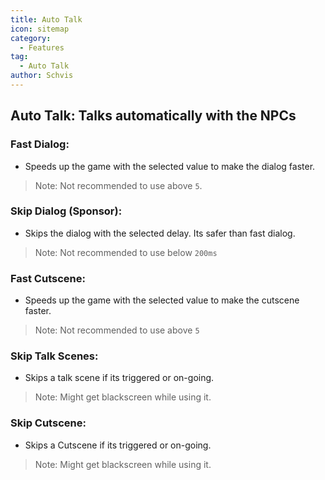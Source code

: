 ```yaml
---
title: Auto Talk
icon: sitemap
category:
  - Features
tag:
  - Auto Talk
author: Schvis
---
```


## Auto Talk: Talks automatically with the NPCs
### Fast Dialog:
- Speeds up the game with the selected value to make the dialog faster.
> Note: Not recommended to use above `5`.
### Skip Dialog (Sponsor): 
- Skips the dialog with the selected delay. Its safer than fast dialog.
> Note: Not recommended to use below `200ms`
### Fast Cutscene:
- Speeds up the game with the selected value to make the cutscene faster.
> Note: Not recommended to use above `5`
### Skip Talk Scenes:
- Skips a talk scene if its triggered or on-going.
> Note: Might get blackscreen while using it.
### Skip Cutscene:
- Skips a Cutscene if its triggered or on-going.
> Note: Might get blackscreen while using it.

